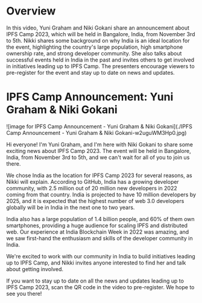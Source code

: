 # Overview

In this video, Yuni Graham and Niki Gokani share an announcement about IPFS Camp 2023, which will be held in Bangalore, India, from November 3rd to 5th. Nikki shares some background on why India is an ideal location for the event, highlighting the country's large population, high smartphone ownership rate, and strong developer community. She also talks about successful events held in India in the past and invites others to get involved in initiatives leading up to IPFS Camp. The presenters encourage viewers to pre-register for the event and stay up to date on news and updates.

# IPFS Camp Announcement: Yuni Graham & Niki Gokani

![image for IPFS Camp Announcement - Yuni Graham & Niki Gokani](./IPFS Camp Announcement - Yuni Graham & Niki Gokani-w2uguWM3Hp0.jpg)

Hi everyone! I'm Yuni Graham, and I'm here with Niki Gokani to share some exciting news about IPFS Camp 2023. The event will be held in Bangalore, India, from November 3rd to 5th, and we can't wait for all of you to join us there.

We chose India as the location for IPFS Camp 2023 for several reasons, as Nikki will explain. According to GitHub, India has a growing developer community, with 2.5 million out of 20 million new developers in 2022 coming from that country. India is projected to have 10 million developers by 2025, and it is expected that the highest number of web 3.0 developers globally will be in India in the next one to two years.

India also has a large population of 1.4 billion people, and 60% of them own smartphones, providing a huge audience for scaling IPFS and distributed web. Our experience at India Blockchain Week in 2022 was amazing, and we saw first-hand the enthusiasm and skills of the developer community in India.

We're excited to work with our community in India to build initiatives leading up to IPFS Camp, and Nikki invites anyone interested to find her and talk about getting involved.

If you want to stay up to date on all the news and updates leading up to IPFS Camp 2023, scan the QR code in the video to pre-register. We hope to see you there!